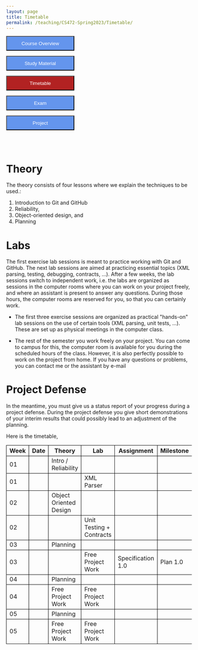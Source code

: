 ```yaml
---
layout: page
title: Timetable
permalink: /teaching/CS472-Spring2023/Timetable/
---
```

<form action="/teaching/CS472-Spring2023/">
    <input type="submit" style="background-color:cornflowerblue;color:white;width:185px;
height:40px;" value="Course Overview" />
</form>
<form action="/teaching/CS472-Spring2023/study_material/">
    <input type="submit" style="background-color:cornflowerblue;color:white;width:185px;
height:40px;" value="Study Material" />
</form>
<form action="/teaching/CS472-Spring2023/Timetable/">
    <input type="submit" style="background-color:firebrick;color:white;width:185px;
height:40px;" value="Timetable" />
</form>
<form action="/teaching/CS472-Spring2023/Exam/">
    <input type="submit" style="background-color:cornflowerblue;color:white;width:185px;
height:40px;" value="Exam" />
</form>
<form action="/teaching/CS472-Spring2023/project/">
    <input type="submit" style="background-color:cornflowerblue;color:white;width:185px;
height:40px;" value="Project" />
</form>


<br/>
<br/>

Theory
========
The theory consists of four lessons where we explain the techniques to be used.: 
1. Introduction to Git and GitHub 
2. Reliability, 
3. Object-oriented design, and 
4. Planning

Labs
========
The first exercise lab sessions is meant to practice working with Git and GitHub.
The next lab sessions are aimed at practicing essential topics (XML parsing, testing, debugging, contracts, ...). 
After a few weeks, the lab sessions switch to independent work, i.e. the labs are organized as sessions 
in the computer rooms where you can work on your project freely, and where an assistant is 
present to answer any questions. During those hours, the computer rooms are reserved for you, 
so that you can certainly work.


* The first three exercise sessions are organized as practical "hands-on" lab sessions on the use of certain tools (XML parsing, unit tests, ...). These are set up as physical meetings in the computer class.

* The rest of the semester you work freely on your project. You can come to campus for this, the 
computer room is available for you during the scheduled hours of the class. 
However, it is also perfectly possible to work on the project from home. If you have any questions 
or problems, you can contact me or the assistant by e-mail

Project Defense
======
In the meantime, you must give us a status report of your progress during a project defense. 
During the project defense you give short demonstrations of your interim results that could 
possibly lead to an adjustment of the planning.

Here is the timetable, 

<table style="border-collapse:collapse;">
<tr >
<th style="border: 1px solid black;">Week</th>
<th style="border: 1px solid black;">Date</th>
<th style="border: 1px solid black;">Theory</th>
<th style="border: 1px solid black;">Lab</th>
<th style="border: 1px solid black;">Assignment</th>
<th style="border: 1px solid black;">Milestone</th>
</tr>

<tr>
<td style="border: 1px solid black;">01</td>
<td style="border: 1px solid black;"></td>
<td style="border: 1px solid black;">Intro / Reliability</td>
<td style="border: 1px solid black;"></td>
<td style="border: 1px solid black;"></td>
<td style="border: 1px solid black;"> </td>
</tr>

<tr>
<td style="border: 1px solid black;">01</td>
<td style="border: 1px solid black;"></td>
<td style="border: 1px solid black;"></td>
<td style="border: 1px solid black;">XML Parser</td>
<td style="border: 1px solid black;"></td>
<td style="border: 1px solid black;"> </td>
</tr>

<tr>
<td style="border: 1px solid black;">02</td>
<td style="border: 1px solid black;"></td>
<td style="border: 1px solid black;">Object Oriented Design</td>
<td style="border: 1px solid black;"></td>
<td style="border: 1px solid black;"></td>
<td style="border: 1px solid black;"> </td>
</tr>

<tr>
<td style="border: 1px solid black;">02</td>
<td style="border: 1px solid black;"></td>
<td style="border: 1px solid black;"></td>
<td style="border: 1px solid black;">Unit Testing + Contracts</td>
<td style="border: 1px solid black;"></td>
<td style="border: 1px solid black;"> </td>
</tr>

<tr>
<td style="border: 1px solid black;">03</td>
<td style="border: 1px solid black;"></td>
<td style="border: 1px solid black;">Planning</td>
<td style="border: 1px solid black;"></td>
<td style="border: 1px solid black;"></td>
<td style="border: 1px solid black;"> </td>
</tr>

<tr>
<td style="border: 1px solid black;">03</td>
<td style="border: 1px solid black;"></td>
<td style="border: 1px solid black;"></td>
<td style="border: 1px solid black;">Free Project Work</td>
<td style="border: 1px solid black;">Specification 1.0</td>
<td style="border: 1px solid black;">Plan 1.0 </td>
</tr>

<tr>
<td style="border: 1px solid black;">04</td>
<td style="border: 1px solid black;"></td>
<td style="border: 1px solid black;">Planning</td>
<td style="border: 1px solid black;"></td>
<td style="border: 1px solid black;"></td>
<td style="border: 1px solid black;"> </td>
</tr>

<tr>
<td style="border: 1px solid black;">04</td>
<td style="border: 1px solid black;"></td>
<td style="border: 1px solid black;">Free Project Work</td>
<td style="border: 1px solid black;">Free Project Work</td>
<td style="border: 1px solid black;"></td>
<td style="border: 1px solid black;"></td>
</tr>

<tr>
<td style="border: 1px solid black;">05</td>
<td style="border: 1px solid black;"></td>
<td style="border: 1px solid black;">Planning</td>
<td style="border: 1px solid black;"></td>
<td style="border: 1px solid black;"></td>
<td style="border: 1px solid black;"> </td>
</tr>

<tr>
<td style="border: 1px solid black;">05</td>
<td style="border: 1px solid black;"></td>
<td style="border: 1px solid black;">Free Project Work</td>
<td style="border: 1px solid black;">Free Project Work</td>
<td style="border: 1px solid black;"></td>
<td style="border: 1px solid black;"></td>
</tr>


</table>